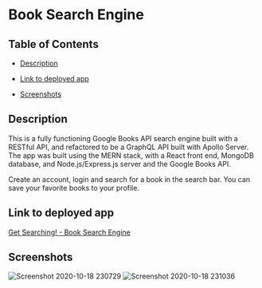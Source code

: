 # Book Search Engine 

## Table of Contents
* [Description](#Description)
+ [Link to deployed app](#link-to-deployed-app)
- [Screenshots](#screenshots)


## Description

This is a fully functioning Google Books API search engine built with a RESTful API, and refactored to be a GraphQL API built with Apollo Server. The app was built using the MERN stack, with a React front end, MongoDB database, and Node.js/Express.js server and the Google Books API. 

Create an account, login and search for a book in the search bar. You can save your favorite books to your profile.

## Link to deployed app
[Get Searching! - Book Search Engine](https://books-app-94e54.web.app)

## Screenshots
![Screenshot 2020-10-18 230729](https://user-images.githubusercontent.com/65680645/96397475-a15ea380-1197-11eb-97e5-519ff7066003.png)
![Screenshot 2020-10-18 231036](https://user-images.githubusercontent.com/65680645/96397478-a3c0fd80-1197-11eb-9268-2105edb8b186.png)
